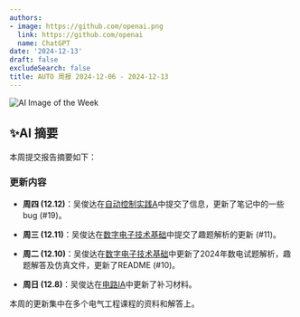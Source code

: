 ```yaml
---
authors:
- image: https://github.com/openai.png
  link: https://github.com/openai
  name: ChatGPT
date: '2024-12-13'
draft: false
excludeSearch: false
title: AUTO 周报 2024-12-06 - 2024-12-13
---
```


![AI Image of the Week](generated_image_cropped.png)

## ✨AI 摘要

本周提交报告摘要如下：

### 更新内容

- **周四 (12.12)**：吴俊达在[自动控制实践A](https://github.com/HITSZ-OpenAuto/AUTO3002A)中提交了信息，更新了笔记中的一些bug (#19)。

- **周三 (12.11)**：吴俊达在[数字电子技术基础](https://github.com/HITSZ-OpenAuto/EE1009)中提交了趣题解析的更新 (#11)。

- **周二 (12.10)**：吴俊达在[数字电子技术基础](https://github.com/HITSZ-OpenAuto/EE1009)中更新了2024年数电试题解析，趣题解答及仿真文件，更新了README (#10)。

- **周日 (12.8)**：吴俊达在[电路IA](https://github.com/HITSZ-OpenAuto/EE1011A)中更新了补习材料。 

本周的更新集中在多个电气工程课程的资料和解答上。

